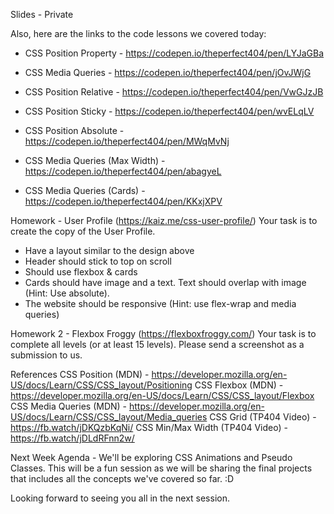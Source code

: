 Slides - Private

Also, here are the links to the code lessons we covered today:

- CSS Position Property - https://codepen.io/theperfect404/pen/LYJaGBa
- CSS Media Queries - https://codepen.io/theperfect404/pen/jOvJWjG

- CSS Position Relative - https://codepen.io/theperfect404/pen/VwGJzJB
- CSS Position Sticky - https://codepen.io/theperfect404/pen/wvELqLV
- CSS Position Absolute - https://codepen.io/theperfect404/pen/MWqMvNj
- CSS Media Queries (Max Width) - https://codepen.io/theperfect404/pen/abagyeL
- CSS Media Queries (Cards) - https://codepen.io/theperfect404/pen/KKxjXPV

Homework - User Profile (https://kaiz.me/css-user-profile/)
Your task is to create the copy of the User Profile.

- Have a layout similar to the design above
- Header should stick to top on scroll
- Should use flexbox & cards
- Cards should have image and a text. Text should overlap with image (Hint: Use absolute).
- The website should be responsive (Hint: use flex-wrap and media queries)

Homework 2 - Flexbox Froggy (https://flexboxfroggy.com/)
Your task is to complete all levels (or at least 15 levels). Please send a screenshot as a submission to us.

References
CSS Position (MDN) - https://developer.mozilla.org/en-US/docs/Learn/CSS/CSS_layout/Positioning
CSS Flexbox (MDN) - https://developer.mozilla.org/en-US/docs/Learn/CSS/CSS_layout/Flexbox
CSS Media Queries (MDN) - https://developer.mozilla.org/en-US/docs/Learn/CSS/CSS_layout/Media_queries
CSS Grid (TP404 Video) - https://fb.watch/jDKQzbKqNi/
CSS Min/Max Width (TP404 Video) - https://fb.watch/jDLdRFnn2w/

Next Week Agenda - We'll be exploring CSS Animations and Pseudo Classes. This will be a fun session as we will be sharing the final projects that includes all the concepts we've covered so far. :D

Looking forward to seeing you all in the next session.